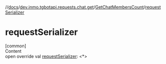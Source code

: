 //[docs](../../../index.md)/[dev.inmo.tgbotapi.requests.chat.get](../index.md)/[GetChatMembersCount](index.md)/[requestSerializer](request-serializer.md)



# requestSerializer  
[common]  
Content  
open override val [requestSerializer](request-serializer.md): <*>  



